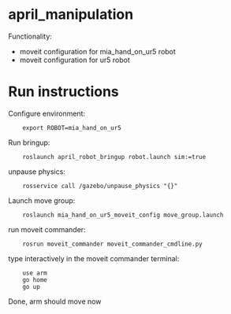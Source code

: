 # april_manipulation

Functionality:

- moveit configuration for mia_hand_on_ur5 robot
- moveit configuration for ur5 robot

# Run instructions

Configure environment:

        export ROBOT=mia_hand_on_ur5

Run bringup:

        roslaunch april_robot_bringup robot.launch sim:=true

unpause physics:

        rosservice call /gazebo/unpause_physics "{}"

Launch move group:

        roslaunch mia_hand_on_ur5_moveit_config move_group.launch

run moveit commander:

        rosrun moveit_commander moveit_commander_cmdline.py

type interactively in the moveit commander terminal:

        use arm
        go home
        go up

Done, arm should move now
